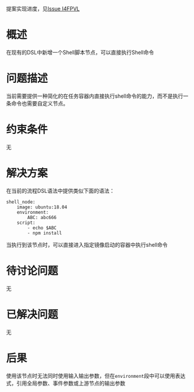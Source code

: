 提案实现进度，见[Issue I4FPVL](https://gitee.com/jianmu-dev/jianmu-ci-server/issues/I4FPVL)

# 概述

在现有的DSL中新增一个Shell脚本节点，可以直接执行Shell命令

# 问题描述

当前需要提供一种简化的在任务容器内直接执行shell命令的能力，而不是执行一条命令也需要自定义节点。

# 约束条件

无

# 解决方案

在当前的流程DSL语法中提供类似下面的语法：
```
shell_node:
    image: ubuntu:18.04
    environment:
        ABC: abc666
    script: 
        - echo $ABC
        - npm install
```
当执行到该节点时，可以直接进入指定镜像启动的容器中执行shell命令

# 待讨论问题

无

# 已解决问题

无

# 后果

使用该节点时无法同时使用输入输出参数，但在`environment`段中可以使用表达式，引用全局参数、事件参数或上游节点的输出参数
